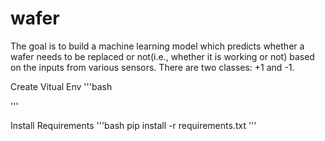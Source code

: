 # wafer
The goal is to build a machine learning model which predicts whether a wafer needs to be replaced or not(i.e., whether it is working or not) based on the inputs from various sensors. There are two classes: +1 and -1.


Create Vitual Env
'''bash

'''

Install Requirements
'''bash
pip install -r requirements.txt
'''